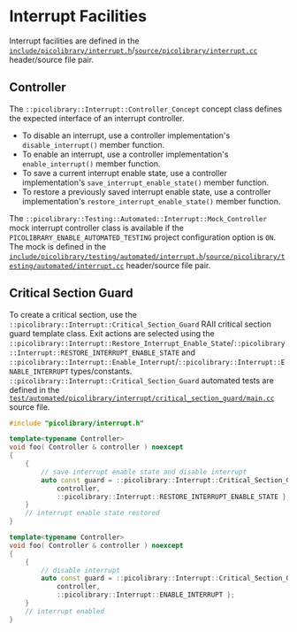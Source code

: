# Interrupt Facilities
Interrupt facilities are defined in the
[`include/picolibrary/interrupt.h`](https://github.com/apcountryman/picolibrary/blob/main/include/picolibrary/interrupt.h)/[`source/picolibrary/interrupt.cc`](https://github.com/apcountryman/picolibrary/blob/main/source/picolibrary/interrupt.cc)
header/source file pair.

## Controller
The `::picolibrary::Interrupt::Controller_Concept` concept class defines the expected
interface of an interrupt controller.
- To disable an interrupt, use a controller implementation's `disable_interrupt()` member
  function.
- To enable an interrupt, use a controller implementation's `enable_interrupt()` member
  function.
- To save a current interrupt enable state, use a controller implementation's
  `save_interrupt_enable_state()` member function.
- To restore a previously saved interrupt enable state, use a controller implementation's
  `restore_interrupt_enable_state()` member function.

The `::picolibrary::Testing::Automated::Interrupt::Mock_Controller` mock interrupt
controller class is available if the `PICOLIBRARY_ENABLE_AUTOMATED_TESTING` project
configuration option is `ON`.
The mock is defined in the
[`include/picolibrary/testing/automated/interrupt.h`](https://github.com/apcountryman/picolibrary/blob/main/include/picolibrary/testing/automated/interrupt.h)/[`source/picolibrary/testing/automated/interrupt.cc`](https://github.com/apcountryman/picolibrary/blob/main/source/picolibrary/testing/automated/interrupt.cc)
header/source file pair.

## Critical Section Guard
To create a critical section, use the `::picolibrary::Interrupt::Critical_Section_Guard`
RAII critical section guard template class.
Exit actions are selected using the
`::picolibrary::Interrupt::Restore_Interrupt_Enable_State`/`::picolibrary::Interrupt::RESTORE_INTERRUPT_ENABLE_STATE`
and
`::picolibrary::Interrupt::Enable_Interrupt`/`::picolibrary::Interrupt::ENABLE_INTERRUPT`
types/constants.
`::picolibrary::Interrupt::Critical_Section_Guard` automated tests are defined in the
[`test/automated/picolibrary/interrupt/critical_section_guard/main.cc`](https://github.com/apcountryman/picolibrary/blob/main/test/automated/picolibrary/interrupt/critical_section_guard/main.cc)
source file.
```c++
#include "picolibrary/interrupt.h"

template<typename Controller>
void foo( Controller & controller ) noexcept
{
    {
        // save interrupt enable state and disable interrupt
        auto const guard = ::picolibrary::Interrupt::Critical_Section_Guard{
            controller,
            ::picolibrary::Interrupt::RESTORE_INTERRUPT_ENABLE_STATE };
    }
    // interrupt enable state restored
}

template<typename Controller>
void foo( Controller & controller ) noexcept
{
    {
        // disable interrupt
        auto const guard = ::picolibrary::Interrupt::Critical_Section_Guard{
            controller,
            ::picolibrary::Interrupt::ENABLE_INTERRUPT };
    }
    // interrupt enabled
}
```
